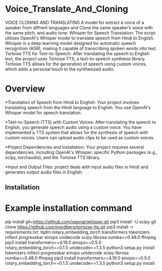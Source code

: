 # Voice_Translate_And_Cloning

VOICE CLONING AND TRANSLATING A model for extract a voice of a speaker from diffrent languages and Clone the same speaker’s voice with the same pitch, and audio tone. Whisper for Speech Translation: The script utilizes OpenAI's Whisper model to translate speech from Hindi to English. Whisper is a deep learning model designed for automatic speech recognition (ASR), making it capable of transcribing spoken words into text. Tortoise TTS for Text-to-Speech: After translating the speech to English text, the project uses Tortoise TTS, a text-to-speech synthesis library. Tortoise TTS allows for the generation of speech using custom voices, which adds a personal touch to the synthesized audio.

# Overview
*Translation of Speech from Hindi to English: Your project involves translating speech from the Hindi language to English. You use OpenAI's Whisper model for speech translation.

*Text-to-Speech (TTS) with Custom Voices: After translating the speech to English, you generate speech audio using a custom voice. You have implemented a TTS system that allows for the synthesis of speech with custom voices. Users can upload audio clips to be used as custom voices.

*Project Dependencies and Installation: Your project requires several dependencies, including OpenAI's Whisper, specific Python packages (e.g., scipy, torchaudio), and the Tortoise TTS library.

*Input and Output Files: project deals with input audio files in Hindi and generates output audio files in English.

## Installation
# Example installation command
pip install git+https://github.com/openai/whisper.git
pip3 install -U scipy
git clone https://github.com/jnordberg/tortoise-tts.git
pip3 install -r requirements.txt:
tqdm
rotary_embedding_torch
transformers
tokenizers
inflect
progressbar
einops
unidecode
scipy
librosa
numba==0.48.0
ffmpeg
pip3 install transformers==4.19.0 einops==0.5.0 rotary_embedding_torch==0.1.5 unidecode==1.3.5
python3 setup.py install
tokenizers
inflect
progressbar
einops
unidecode
scipy
librosa
numba==0.48.0
ffmpeg
pip3 install transformers==4.19.0 einops==0.5.0 rotary_embedding_torch==0.1.5 unidecode==1.3.5
python3 setup.py install
